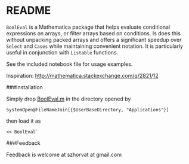 # README #

`BoolEval` is a Mathematica package that helps evaluate conditional expressions on arrays, or filter arrays based on conditions.  Is does this without unpacking packed arrays and offers a significant speedup over `Select` and `Cases` while maintaining convenient notation.  It is particularly useful in conjunction with `Listable` functions.

See the included notebook file for usage examples.

Inspiration: http://mathematica.stackexchange.com/q/2821/12

###Installation

Simply drop [BoolEval.m](https://bitbucket.org/szhorvat/booleval/raw/32f0c87fc507d99980d5ed36c8d8cc2fd1dce4fa/BoolEval.m) in the directory opened by 

    SystemOpen@FileNameJoin[{$UserBaseDirectory, "Applications"}]

then load it as

    << BoolEval`

###Feedback

Feedback is welcome at szhorvat at gmail.com